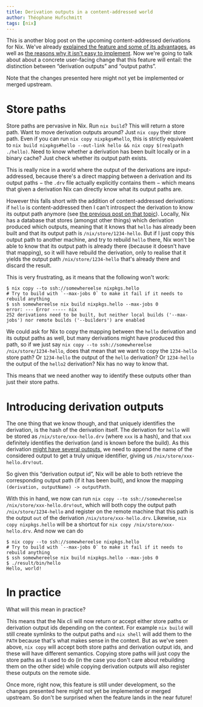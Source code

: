 ```yaml
---
title: Derivation outputs in a content-addressed world
author: Théophane Hufschmitt
tags: [nix]
---
```


This is another blog post on the upcoming content-addressed derivations for Nix.
We've already [explained the feature and some of its advantages][cas-post-1], as well as [the reasons why it isn't easy to implement][cas-post-2].
Now we're going to talk about about a concrete user-facing change that this feature will entail: the distinction between “derivation outputs” and “output paths”.

Note that the changes presented here might not yet be implemented or merged upstream.

# Store paths

Store paths are pervasive in Nix.
Run `nix build`? This will return a store path.
Want to move derivation outputs around? Just `nix copy` their store path.
Even if you can run `nix copy nixpkgs#hello`, this is strictly equivalent to `nix build nixpkgs#hello --out-link hello && nix copy $(realpath ./hello)`.
Need to know whether a derivation has been built locally or in a binary cache? Just check whether its output path exists.

This is really nice in a world where the output of the derivations are input-addressed, because there's a direct mapping between a derivation and its output paths − the `.drv` file actually explicitly contains them − which means that given a derivation Nix can directly know what its output paths are.

However this falls short with the addition of content-addressed derivations: if `hello` is content-addressed then I can't introspect the derivation to know its output path anymore (see [the previous post on that topic][cas-post-1]).
Locally, Nix has a database that stores (amongst other things) which derivation produced which outputs, meaning that it knows that `hello` has already been built and that its output path is `/nix/store/1234-hello`.
But if I just copy this output path to another machine, and try to rebuild `hello` there, Nix won't be able to know that its output path is already there (because it doesn't have that mapping), so it will have rebuild the derivation, only to realise that it yields the output path `/nix/store/1234-hello` that's already there and discard the result.

This is very frustrating, as it means that the following won't work:

```shell
$ nix copy --to ssh://somewhereelse nixpkgs.hello
# Try to build with `--max-jobs 0` to make it fail if it needs to rebuild anything
$ ssh somewhereelse nix build nixpkgs.hello --max-jobs 0
error: --- Error ----- nix
252 derivations need to be built, but neither local builds ('--max-jobs') nor remote builds ('--builders') are enabled
```

We could ask for Nix to copy the mapping between the `hello` derivation and its output paths as well, but many derivations might have produced this path, so if we just say `nix copy --to ssh://somewhereelse /nix/store/1234-hello`, does that mean that we want to copy the `1234-hello` store path? Or `1234-hello` the output of the `hello` derivation? Or `1234-hello` the output of the `hello2` derivation? Nix has no way to know that.

This means that we need another way to identify these outputs other than just their store paths.

# Introducing derivation outputs

The one thing that we know though, and that uniquely identifies the derivation, is the hash of the derivation itself.
The derivation for `hello` will be stored as `/nix/store/xxx-hello.drv` (where `xxx` is a hash), and that `xxx` definitely identifies the derivation (and is known before the build).
As this derivation [might have several outputs][multiple-outputs], we need to append the name of the considered output to get a truly unique identifier, giving us `/nix/store/xxx-hello.drv!out`.

So given this “derivation output id”, Nix will be able to both retrieve the corresponding output path (if it has been built), and know the mapping `(derivation, outputName) -> outputPath`.

With this in hand, we now can run `nix copy --to ssh://somewhereelse /nix/store/xxx-hello.drv!out`, which will both copy the output path `/nix/store/1234-hello` and register on the remote machine that this path is the output `out` of the derivation `/nix/store/xxx-hello.drv`.
Likewise, `nix copy nixpkgs.hello` will be a shortcut for `nix copy /nix/store/xxx-hello.drv`.
And now we can do

```shell
$ nix copy --to ssh://somewhereelse nixpkgs.hello
# Try to build with `--max-jobs 0` to make it fail if it needs to rebuild anything
$ ssh somewhereelse nix build nixpkgs.hello --max-jobs 0
$ ./result/bin/hello
Hello, world!
```

# In practice

What will this mean in practice?

This means that the Nix cli will now return or accept either store paths or derivation output ids depending on the context.
For example `nix build` will still create symlinks to the output paths and `nix shell` will add them to the `PATH` because that's what makes sense in the context.
But as we've seen above, `nix copy` will accept both store paths and derivation output ids, and these will have different semantics.
Copying store paths will just copy the store paths as it used to do (in the case you don't care about rebuilding them on the other side) while copying derivation outputs will also register these outputs on the remote side.

Once more, right now, this feature is still under development, so the changes presented here might not yet be implemented or merged upstream.
So don't be surprised when the feature lands in the near future!

[multiple-outputs]: https://nixos.org/manual/nix/unstable/expressions/derivations.html?highlight=outputs
[cas-post-1]: https://www.tweag.io/blog/2020-09-10-nix-cas/
[cas-post-2]: https://www.tweag.io/blog/2020-11-18-nix-cas-self-references/
